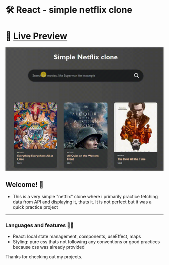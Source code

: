 # 🛠 React - simple netflix clone

# 🔗 [Live Preview]()
![Design preview](./preview.gif)

## Welcome! 👋

- This is a very simple "netflix" clone where i primarily practice fetching data from API and displaying it, thats it. It is not perfect but it was a quick practice project 

---

### Languages and features 👨‍💻 

- React: local state management, components, useEffect, maps 
- Styling: pure css thats not following any conventions or good practices because css was already provided

Thanks for checking out my projects.